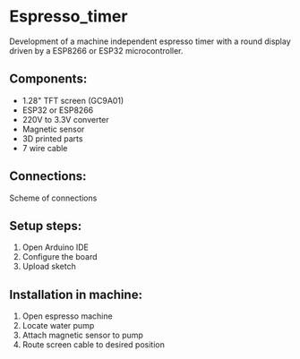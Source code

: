# Espresso_timer
Development of a machine independent espresso timer with a round display driven by a ESP8266 or ESP32 microcontroller. 


## Components:
 * 1.28" TFT screen (GC9A01)
 * ESP32 or ESP8266
 * 220V to 3.3V converter
 * Magnetic sensor
 * 3D printed parts
 * 7 wire cable

## Connections:

Scheme of connections

## Setup steps:
1. Open Arduino IDE
2. Configure the board
3. Upload sketch

## Installation in machine:
1. Open espresso machine
2. Locate water pump
3. Attach magnetic sensor to pump
4. Route screen cable to desired position
